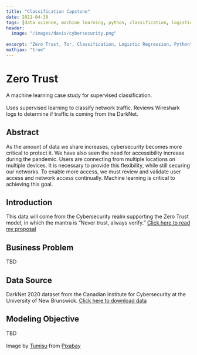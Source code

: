 ```yaml
---
title: "Classification Capstone"
date: 2021-04-30
tags: [data science, machine learning, python, classification, logistic regression]
header:
  image: "/images/davis/cybersecurity.png"
  
excerpt: "Zero Trust, Tor, Classification, Logistic Regression, Python"
mathjax: "true"
---
```


# Zero Trust
A machine learning case study for supervised classification.
<br>
<br>
Uses supervised learning to classify network traffic. Reviews Wireshark logs to determine if traffic is coming from the DarkNet.

## Abstract
As the amount of data we share increases, cybersecurity becomes more critical to protect it.  We have also seen the need for accessibility increase during the pandemic.  Users are connecting from multiple locations on multiple devices.  It is necessary to provide this flexibility, while still securing our networks.  To enable more access, we must review and validate user access and network access continually.  Machine learning is critical to achieving this goal.

## Introduction
This data will come from the Cybersecurity realm supporting the Zero Trust model, in which the mantra is “Never trust, always verify.”
<a href="https://github.com/amodavis/Zero_Trust/blob/main/Project3 Proposal - DavisA.pdf">Click here to read my proposal</a>

## Business Problem
TBD

## Data Source
DarkNet 2020 dataset from the Canadian Institute for Cybersecurity at the University of New Brunswick. 
<a href="https://www.unb.ca/cic/datasets/darknet2020.html">Click here to download data</a>

## Modeling Objective
TBD
<br>
<br>
Image by <a href="https://pixabay.com/users/tumisu-148124/?utm_source=link-attribution&amp;utm_medium=referral&amp;utm_campaign=image&amp;utm_content=3194286">Tumisu</a> from <a href="https://pixabay.com/?utm_source=link-attribution&amp;utm_medium=referral&amp;utm_campaign=image&amp;utm_content=3194286">Pixabay</a>

